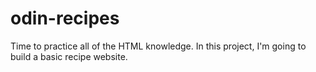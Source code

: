 # odin-recipes
Time to practice all of the HTML knowledge.
In this project, I'm going to build a basic recipe website.
